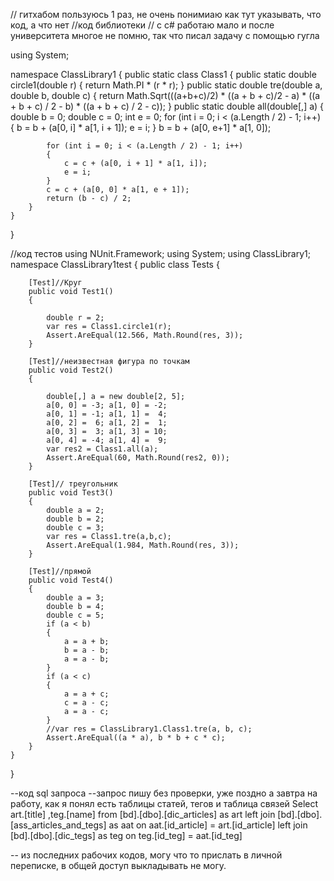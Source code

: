 // гитхабом пользуюсь 1 раз, не очень понимиаю как тут указывать, что код, а что нет
//код библиотеки
// с c# работаю мало и после университета многое не помню, так что писал задачу с помощью гугла

using System;

namespace ClassLibrary1
{
    public static class Class1
    {
        public static double circle1(double r)
        {
            return Math.PI * (r * r);
        }
        public static double tre(double a, double b, double c)
        {
            return Math.Sqrt(((a+b+c)/2) * ((a + b + c)/2 - a)  * ((a + b + c) / 2 - b) * ((a + b + c) / 2 - c));
        }
        public static double all(double[,] a)
        {
            double b = 0;
            double c = 0;
            int e = 0;
            for (int i = 0; i < (a.Length / 2) - 1; i++)
            {
                b = b + (a[0, i] * a[1, i + 1]);
                e = i;
            }
            b = b + (a[0, e+1] * a[1, 0]);
           
            for (int i = 0; i < (a.Length / 2) - 1; i++)
            {
                c = c + (a[0, i + 1] * a[1, i]);
                e = i;
            }
            c = c + (a[0, 0] * a[1, e + 1]);
            return (b - c) / 2;
        }
    }
}


//код тестов
using NUnit.Framework;
using System;
using ClassLibrary1;
namespace ClassLibrary1test
{
    public class Tests
    {

        [Test]//Круг
        public void Test1()
        {

            double r = 2;
            var res = Class1.circle1(r);
            Assert.AreEqual(12.566, Math.Round(res, 3));
        }

        [Test]//неизвестная фигура по точкам
        public void Test2()
        {

            double[,] a = new double[2, 5];
            a[0, 0] = -3; a[1, 0] = -2;
            a[0, 1] = -1; a[1, 1] =  4;
            a[0, 2] =  6; a[1, 2] =  1;
            a[0, 3] =  3; a[1, 3] = 10;
            a[0, 4] = -4; a[1, 4] =  9;
            var res2 = Class1.all(a);
            Assert.AreEqual(60, Math.Round(res2, 0));
        }

        [Test]// треугольник
        public void Test3()
        {
            double a = 2;
            double b = 2;
            double c = 3;
            var res = Class1.tre(a,b,c);
            Assert.AreEqual(1.984, Math.Round(res, 3));
        }

        [Test]//прямой
        public void Test4()
        {
            double a = 3;
            double b = 4;
            double c = 5;
            if (a < b)
            {
                a = a + b;
                b = a - b;
                a = a - b;
            }
            if (a < c)
            {
                a = a + c;
                c = a - c;
                a = a - c;
            }
            //var res = ClassLibrary1.Class1.tre(a, b, c);
            Assert.AreEqual((a * a), b * b + c * c);
        }
    }
}

--код sql запроса
--запрос пишу без проверки, уже поздно а завтра на работу, как я понял есть таблицы статей, тегов и таблица связей
Select
  art.[title]
  ,teg.[name]
 from
  [bd].[dbo].[dic_articles] as art
  left join [bd].[dbo].[ass_articles_and_tegs] as aat
    on aat.[id_article] = art.[id_article]
  left join [bd].[dbo].[dic_tegs] as teg
    on teg.[id_teg] = aat.[id_teg]

-- из последних рабочих кодов, могу что то прислать в личной переписке, в общей доступ выкладывать не могу.
 

